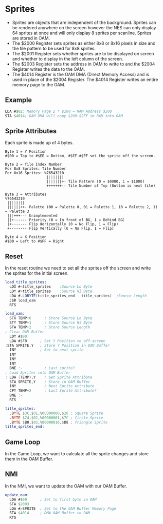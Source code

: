 # Sprites

- Sprites are objects that are independent of the background.  Sprites can be rendered anywhere on the screen however the NES can only display 64 sprites at once and will only display 8 sprites per scanline.  Sprites are stored in OAM.
- The $2000 Register sets sprites as either 8x8 or 8x16 pixels in size and the tile pattern to be used for 8x8 sprites.
- The $2001 Register sets whether sprites are to be displayed on screen and whether to display in the left column of the screen.
- The $2003 Register sets the address in OAM to write to and the $2004 Register writes the data to the OAM.
- The $4014 Register is the OAM DMA (Direct Memory Access) and is used in place of the $2004 Register.  The $4014 Register writes an entire memory page to the OAM.

## Example

```nasm
LDA #$02; Memory Page 2 * $100 = RAM Address $200
STA $4014; OAM DMA will copy $200-$2FF in RAM into OAM
```

## Sprite Attributes

Each sprite is made up of 4 bytes.

```text
Byte 1 = Y Position
#$00 = Top to #$EE = Bottom, #$EF-#$FF set the sprite off the screen.

Byte 2 = Tile Index Number
For 8x8 Sprites: Tile Number
For 8x16 Sprites: %76543210
                   ||||||||
                   |||||||+- Tile Pattern (0 = $0000, 1 = $1000)
                   +++++++-- Tile Number of Top (Bottom is next tile)

Byte 3 = Attributes
%76543210
 ||||||||
 ||||||++- Palette (00 = Palette 0, 01 = Palette 1, 10 = Palette 2, 11 = Palette 3
 |||+++--- Unimplemented
 ||+------ Priority (0 = In front of BG, 1 = Behind BG)
 |+------- Flip Horizontally (0 = No Flip, 1 = Flip)
 +-------- Flip Vertically (0 = No Flip, 1 = Flip)

Byte 4 = X Position
#$00 = Left to #$FF = Right
```

## Reset

In the reset routine we need to set all the sprites off the screen and write the sprites for the initial screen.

```nasm
load_title_sprites:
  LDX #<title_sprites    ;Source Lo Byte
  LDY #>title_sprites    ;Source Hi Byte
  LDA #.LOBYTE(title_sprites_end - title_sprites)  ;Source Length
  JSR load_oam
  RTS

load_oam:
  STX TEMP+0      ; Store Source Lo Byte
  STY TEMP+1      ; Store Source Hi Byte
  STA TEMP+2      ; Store Source Length
; Clear OAM Buffer
  LDY #$00
  LDA #$F0      ; Set Y Position to off-screen
:STA SPRITE,Y   ; Store Y Position in OAM Buffer
  INY           ; Set to next sprite
  INY
  INY
  INY
  BNE :-          ; Last sprite?
; Load Sprites into OAM Buffer
: LDA (TEMP),Y    ; Get Sprite Attribute
  STA SPRITE,Y    ; Store in OAM Buffer
  INY             ; Next Sprite Attribute
  CPY TEMP+2      ; Last Sprite Attribute?
  BNE :-
  RTS

title_sprites:
  .BYTE $3C,$01,%00000000,$20 ; Square Sprite
  .BYTE $74,$02,%00000001,$7C ; Circle Sprite
  .BYTE $B0,$03,%00000010,$D8 ; Triangle Sprite
title_sprites_end:
```

## Game Loop

In the Game Loop, we want to calculate all the sprite changes and store them in the OAM Buffer.

## NMI

In the NMI, we want to update the OAM with our OAM Buffer.

```nasm
update_oam:
  LDA #$00      ; Set to first byte in OAM
  STA $2003
  LDA #>SPRITE  ; Set to the OAM Buffer Memory Page  
  STA $4014     ; DMA OAM Buffer to OAM
  RTS
```
